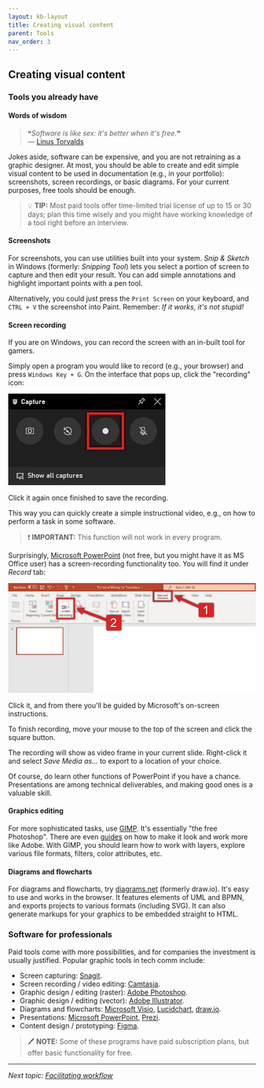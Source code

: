 ```yaml
---
layout: kb-layout
title: Creating visual content
parent: Tools
nav_order: 3
---
```


## Creating visual content

### Tools you already have

#### Words of wisdom

> ❝*Software is like sex: it's better when it's free.*❞   
> — [Linus Torvalds](https://twitter.com/linus__torvalds/status/296333253571387392?lang=en)

Jokes aside, software can be expensive, and you are not retraining as a graphic designer. At most, you should be able to create and edit simple visual content to be used in documentation (e.g., in your portfolio): screenshots, screen recordings, or basic diagrams. For your current purposes, free tools should be enough.  

> 💡 **TIP:** Most paid tools offer time-limited trial license of up to 15 or 30 days; plan this time wisely and you might have working knowledge of a tool right before an interview.  

#### Screenshots

For screenshots, you can use utilities built into your system. *Snip & Sketch* in Windows (formerly: *Snipping Tool*) lets you select a portion of screen to capture and then edit your result. You can add simple annotations and highlight important points with a pen tool.  

Alternatively, you could just press the `Print Screen` on your keyboard, and `CTRL + V` the screenshot into Paint. Remember: *If it works, it's not stupid!*

#### Screen recording

If you are on Windows, you can record the screen with an in-built tool for gamers. 

Simply open a program you would like to record (e.g., your browser) and press `Windows Key + G`. On the interface that pops up, click the "recording" icon:

![Screen recorder built into Windows](../../images/screen-capture.jpg)  

Click it again once finished to save the recording. 

This way you can quickly create a simple instructional video, e.g., on how to perform a task in some software.

> ❗ **IMPORTANT:** This function will not work in every program.

Surprisingly, [Microsoft PowerPoint](https://www.microsoft.com/en-gb/microsoft-365/powerpoint) (not free, but you might have it as MS Office user) has a screen-recording functionality too. You will find it under *Record* tab:

![PowerPoint screen recording functionality](../../images/powerpoint.jpg)  

Click it, and from there you'll be guided by Microsoft's on-screen instructions.

To finish recording, move your mouse to the top of the screen and click the square button.

The recording will show as video frame in your current slide. Right-click it and select *Save Media as...* to export to a location of your choice.  

Of course, do learn other functions of PowerPoint if you have a chance. Presentations are among technical deliverables, and making good ones is a valuable skill.  

#### Graphics editing

For more sophisticated tasks, use [GIMP](https://www.gimp.org/). It's essentially "the free Photoshop". There are even [guides](https://www.youtube.com/watch?v=dY7g2JGyJeQ) on how to make it look and work more like Adobe. With GIMP, you should learn how to work with layers, explore various file formats, filters, color attributes, etc.

#### Diagrams and flowcharts

For diagrams and flowcharts, try [diagrams.net](https://app.diagrams.net/) (formerly draw.io). It's easy to use and works in the browser. It features elements of UML and BPMN, and exports projects to various formats (including SVG). It can also generate markups for your graphics to be embedded straight to HTML.  

### Software for professionals

Paid tools come with more possibilities, and for companies the investment is usually justified. Popular graphic tools in tech comm include:

* Screen capturing: [Snagit](https://www.techsmith.com/screen-capture.html).
* Screen recording / video editing: [Camtasia](https://www.techsmith.com/video-editor.html).
* Graphic design / editing (raster): [Adobe Photoshop](https://www.adobe.com/products/photoshop.html).
* Graphic design / editing (vector): [Adobe Illustrator](https://www.adobe.com/pl/products/illustrator.html).
* Diagrams and flowcharts: [Microsoft Visio](https://www.microsoft.com/pl-pl/microsoft-365/visio/flowchart-software?rtc=1), [Lucidchart](https://www.lucidchart.com/), [draw.io](https://drawio-app.com/).
* Presentations: [Microsoft PowerPoint](https://www.microsoft.com/en-gb/microsoft-365/powerpoint), [Prezi](https://prezi.com/).
* Content design / prototyping: [Figma](https://www.figma.com/).

> 🖊️ **NOTE:** Some of these programs have paid subscription plans, but offer basic functionality for free.

---

*Next topic: [Facilitating workflow](../4-facilitating-workflow/)*